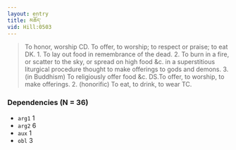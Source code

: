 ```yaml
---
layout: entry
title: མཆོད་
vid: Hill:0503
---
```

> To honor, worship CD\. To offer, to worship; to respect or praise; to eat DK\. 1\. To lay out food in remembrance of the dead\. 2\. To burn in a fire, or scatter to the sky, or spread on high food &c\. in a superstitious liturgical procedure thought to make offerings to gods and demons\. 3\. (in Buddhism) To religiously offer food &c\. DS\.To offer, to worship, to make offerings\. 2\. (honorific) To eat, to drink, to wear TC\.


### Dependencies (N = 36)
* `arg1` 1
* `arg2` 6
* `aux` 1
* `obl` 3
